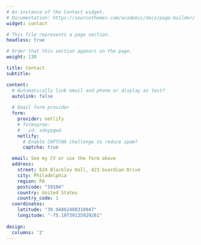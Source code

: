 ```yaml
---
# An instance of the Contact widget.
# Documentation: https://sourcethemes.com/academic/docs/page-builder/
widget: contact

# This file represents a page section.
headless: true

# Order that this section appears on the page.
weight: 130

title: Contact
subtitle:

content:
  # Automatically link email and phone or display as text?
  autolink: false
  
  # Email form provider
  form:
    provider: netlify
    # formspree:
    #   id: xdoypgwd
    netlify:
      # Enable CAPTCHA challenge to reduce spam?
      captcha: true

  email: See my CV or use the form above
  address:
    street: 624 Blockley Hall, 423 Guardian Drive
    city: Philadelphia
    region: PA
    postcode: "19104"
    country: United States
    country_code: 1
  coordinates:
    latitude: "39.94862488310947"
    longitude: "-75.19739135929261"
  
design:
  columns: '2'
---
```

